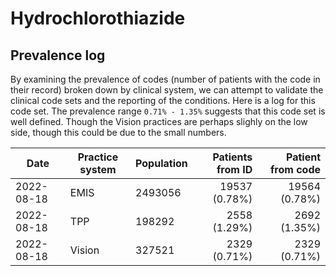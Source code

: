 # Hydrochlorothiazide

## Prevalence log

By examining the prevalence of codes (number of patients with the code in their record) broken down by clinical system, we can attempt to validate the clinical code sets and the reporting of the conditions. Here is a log for this code set. The prevalence range `0.71% - 1.35%` suggests that this code set is well defined. Though the Vision practices are perhaps slighly on the low side, though this could be due to the small numbers.

| Date       | Practice system | Population | Patients from ID | Patient from code |
| ---------- | --------------- | ---------- | ---------------: | ----------------: |
| 2022-08-18 | EMIS            | 2493056    |    19537 (0.78%) |     19564 (0.78%) |
| 2022-08-18 | TPP             | 198292     |     2558 (1.29%) |      2692 (1.35%) |
| 2022-08-18 | Vision          | 327521     |     2329 (0.71%) |      2329 (0.71%) |